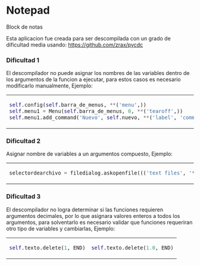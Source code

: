 # Notepad
Block de notas

Esta aplicacion fue creada para ser descompilada con un grado de dificultad media usando: https://github.com/zrax/pycdc


### Dificultad 1
El descompilador no puede asignar los nombres de las variables dentro de los argumentos de la funcion a ejecutar, para estos casos es necesario modificarlo manualmente, Ejemplo:

<table>
<tr>
<td width='50%'>
      
```python      
self.config(self.barra_de_menus, **('menu',))
self.menu1 = Menu(self.barra_de_menus, 0, **('tearoff',))
self.menu1.add_command('Nuevo', self.nuevo, **('label', 'command'))
```

</td>
<td width='50%'>

```python      
self.config(menu=self.barra_de_menus)
self.menu1 = Menu(self.barra_de_menus, tearoff=0)
self.menu1.add_command(label='Nuevo', command=self.nuevo)
```
    
</td>
</tr>
</table>



### Dificultad 2
Asignar nombre de variables a un argumentos compuesto, Ejemplo:

<table>
<tr>
<td>
      
```python      
selectordearchivo = filedialog.askopenfile((('text files', '*.txt'), ('All files', '*.*')), **('filetypes',))
```

</td>
<td>

```python      
selectordearchivo = filedialog.askopenfile(filetypes=(('text files', '*.txt'), ('All files', '*.*')))
```
    
</td>
</tr>
</table>



### Dificultad 3
El descompilador no logra determinar si las funciones requieren argumentos decimales, por lo que asignara valores enteros a todos los argumentos, para solventarlo es necesario validar que funciones requeriran otro tipo de variables y cambiarlas, Ejemplo:

<table>
<tr>
<td>
      
```python      
self.texto.delete(1, END)
```

</td>
<td>

```python      
self.texto.delete(1.0, END)
```
    
</td>
</tr>
</table>




